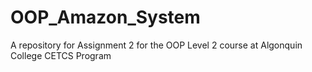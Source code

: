 # OOP_Amazon_System
A repository for Assignment 2 for the OOP Level 2 course at Algonquin College CETCS Program
